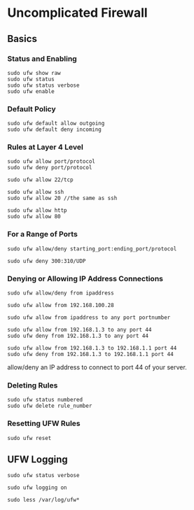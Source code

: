 # Uncomplicated Firewall
## Basics
### Status and Enabling
```
sudo ufw show raw
sudo ufw status
sudo ufw status verbose
sudo ufw enable
```


### Default Policy
```
sudo ufw default allow outgoing
sudo ufw default deny incoming
```
### Rules at Layer 4 Level

```
sudo ufw allow port/protocol
sudo ufw deny port/protocol
```

```
sudo ufw allow 22/tcp
```

```
sudo ufw allow ssh
sudo ufw allow 20 //the same as ssh

sudo ufw allow http
sudo ufw allow 80
```
### For a Range of Ports 

```
sudo ufw allow/deny starting_port:ending_port/protocol
```
```
sudo ufw deny 300:310/UDP
```

### Denying or Allowing IP Address Connections

```
sudo ufw allow/deny from ipaddress
```
```
sudo ufw allow from 192.168.100.28
```

```
sudo ufw allow from ipaddress to any port portnumber
```
```
sudo ufw allow from 192.168.1.3 to any port 44
sudo ufw deny from 192.168.1.3 to any port 44
```

```
sudo ufw allow from 192.168.1.3 to 192.168.1.1 port 44
sudo ufw deny from 192.168.1.3 to 192.168.1.1 port 44
```
allow/deny an IP address to connect to port 44 of your server.

### Deleting Rules

```
sudo ufw status numbered
sudo ufw delete rule_number
```

### Resetting UFW Rules
```
sudo ufw reset
```

## UFW Logging
```
sudo ufw status verbose
```
```
sudo ufw logging on
```
```
sudo less /var/log/ufw*
```











